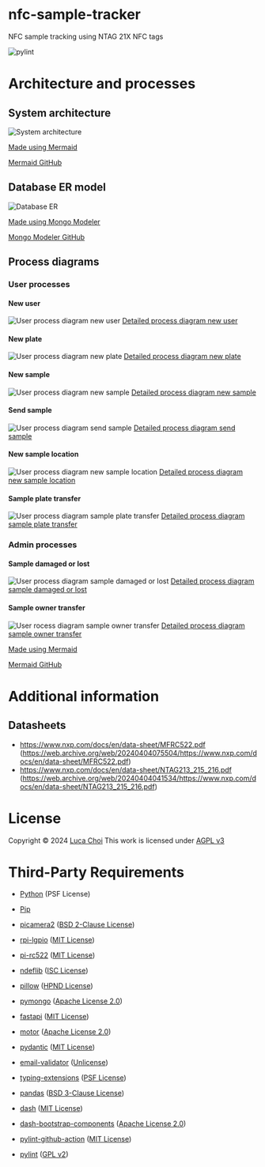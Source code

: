 # nfc-sample-tracker

NFC sample tracking using NTAG 21X NFC tags

![pylint](https://img.shields.io/badge/PyLint-9.32-yellow?logo=python&logoColor=white)


# Architecture and processes
## System architecture

![System architecture](readme/architecture.svg)

[Made using Mermaid](https://mermaid.js.org/)

[Mermaid GitHub](https://github.com/mermaid-js/mermaid)



## Database ER model

![Database ER](readme/dbdiagram.svg)

[Made using Mongo Modeler](https://www.mongomodeler.com/)

[Mongo Modeler GitHub](https://github.com/Lemoncode/mongo-modeler)



## Process diagrams
### User processes
#### New user
![User process diagram new user](readme/user_process_diagram_newuser.svg)
[Detailed process diagram new user](readme/process_diagram_newuser.svg)

#### New plate
![User process diagram new plate](readme/user_process_diagram_newplate.svg)
[Detailed process diagram new plate](readme/process_diagram_newplate.svg)

#### New sample
![User process diagram new sample](readme/user_process_diagram_newsample.svg)
[Detailed process diagram new sample](readme/process_diagram_newsample.svg)

#### Send sample
![User process diagram send sample](readme/user_process_diagram_sendsample.svg)
[Detailed process diagram send sample](readme/process_diagram_sendsample.svg)

#### New sample location
![User process diagram new sample location](readme/user_process_diagram_newsamplelocation.svg)
[Detailed process diagram new sample location](readme/process_diagram_newsamplelocation.svg)

#### Sample plate transfer
![User process diagram sample plate transfer](readme/user_process_diagram_sampleplatetransfer.svg)
[Detailed process diagram sample plate transfer](readme/process_diagram_sampleplatetransfer.svg)



### Admin processes
#### Sample damaged or lost
![User process diagram sample damaged or lost](readme/user_process_diagram_sampledamagedlost.svg)
[Detailed process diagram sample damaged or lost](readme/process_diagram_sampledamagedlost.svg)

#### Sample owner transfer
![User rocess diagram sample owner transfer](readme/user_process_diagram_ownertransfer.svg)
[Detailed process diagram sample owner transfer](readme/process_diagram_ownertransfer.svg)



[Made using Mermaid](https://mermaid.js.org/)

[Mermaid GitHub](https://github.com/mermaid-js/mermaid)



# Additional information
## Datasheets

- https://www.nxp.com/docs/en/data-sheet/MFRC522.pdf (https://web.archive.org/web/20240404075504/https://www.nxp.com/docs/en/data-sheet/MFRC522.pdf)
- https://www.nxp.com/docs/en/data-sheet/NTAG213_215_216.pdf (https://web.archive.org/web/20240404041534/https://www.nxp.com/docs/en/data-sheet/NTAG213_215_216.pdf)

# License

Copyright © 2024 [Luca Choi](https://www.github.com/lucasmchoi)
This work is licensed under [AGPL v3](/LICENSE)

# Third-Party Requirements

- [Python](https://www.python.org) (PSF License)
- [Pip](https://pypi.org/)

- [picamera2](https://github.com/RaspberryPi/picamera2) ([BSD 2-Clause License](LICENSES/picamera2-LICENSE.txt))
- [rpi-lgpio](https://github.com/waveform80/rpi-lgpio) ([MIT License](LICENSES/rpi-lgpio-LICENSE.txt))
- [pi-rc522](https://github.com/kevinvalk/pi-rc522) ([MIT License](LICENSES/pi-rc522-LICENSE.txt))
- [ndeflib](https://github.com/nfcpy/ndeflib) ([ISC License](LICENSES/ndeflib-LICENSE.txt))
- [pillow](https://github.com/python-pillow/Pillow) ([HPND License](LICENSES/pillow-LICENSE.txt))
- [pymongo](https://github.com/mongodb/mongo-python-driver) ([Apache License 2.0](LICENSES/pymongo-LICENSE.txt))
- [fastapi](https://github.com/tiangolo/fastapi) ([MIT License](LICENSES/fastapi-LICENSE.txt))
- [motor](https://github.com/mongodb/motor) ([Apache License 2.0](LICENSES/motor-LICENSE.txt))
- [pydantic](https://github.com/pydantic/pydantic) ([MIT License](LICENSES/pydantic-LICENSE.txt))
- [email-validator](https://github.com/JoshData/python-email-validator) ([Unlicense](LICENSES/email-validator-LICENSE.txt))
- [typing-extensions](https://github.com/python/typing_extensions) ([PSF License](LICENSES/typing-extensions-LICENSE.txt))
- [pandas](https://github.com/pandas-dev/pandas) ([BSD 3-Clause License](LICENSES/pandas-LICENSE.txt))
- [dash](https://github.com/plotly/dash) ([MIT License](LICENSES/dash-LICENSE.txt))
- [dash-bootstrap-components](https://github.com/facultyai/dash-bootstrap-components/) ([Apache License 2.0](LICENSES/dash-bootstrap-components-LICENSE.txt))

- [pylint-github-action](https://github.com/Silleellie/pylint-github-action) ([MIT License](LICENSES/pylint-github-action-LICENSE.txt))
- [pylint](https://github.com/pylint-dev/pylint) ([GPL v2](LICENSES/pylint-LICENSE.txt))
